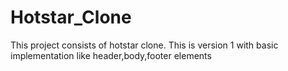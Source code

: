 # Hotstar_Clone
This project consists of hotstar clone. 
This is version 1 with basic implementation like header,body,footer elements
